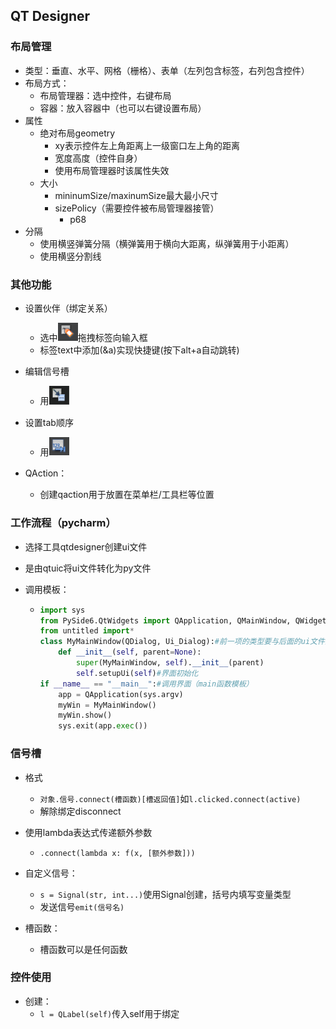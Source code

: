 ## QT Designer

### 布局管理

- 类型：垂直、水平、网格（栅格）、表单（左列包含标签，右列包含控件）
- 布局方式：
  - 布局管理器：选中控件，右键布局
  - 容器：放入容器中（也可以右键设置布局）
- 属性
  - 绝对布局geometry
    - xy表示控件左上角距离上一级窗口左上角的距离
    - 宽度高度（控件自身）
    - 使用布局管理器时该属性失效
  - 大小
    - mininumSize/maxinumSize最大最小尺寸
    - sizePolicy（需要控件被布局管理器接管）
      - p68
- 分隔
  - 使用横竖弹簧分隔（横弹簧用于横向大距离，纵弹簧用于小距离）
  - 使用横竖分割线

### 其他功能

- 设置伙伴（绑定关系）
  - 选中<img src="../media/friend.png" style="zoom: 67%;" />拖拽标签向输入框
  - 标签text中添加(&a)实现快捷键(按下alt+a自动跳转)
- 编辑信号槽
  - 用<img src="../media/signal.png" style="zoom:67%;" />

- 设置tab顺序
  - 用<img src="../media/tab.png" style="zoom:67%;" />
- QAction：
  - 创建qaction用于放置在菜单栏/工具栏等位置

### 工作流程（pycharm）

- 选择工具qtdesigner创建ui文件

- 是由qtuic将ui文件转化为py文件

- 调用模板：

  - ```python
    import sys
    from PySide6.QtWidgets import QApplication, QMainWindow, QWidget, QDialog
    from untitled import*
    class MyMainWindow(QDialog, Ui_Dialog):#前一项的类型要与后面的ui文件的类型保持一致
        def __init__(self, parent=None):
            super(MyMainWindow, self).__init__(parent)
            self.setupUi(self)#界面初始化
    if __name__ == "__main__":#调用界面（main函数模板）
        app = QApplication(sys.argv)
        myWin = MyMainWindow()
        myWin.show()
        sys.exit(app.exec())
    ```

### 信号槽

- 格式
  - `对象.信号.connect(槽函数)[槽返回值]`如`l.clicked.connect(active)`
  - 解除绑定disconnect
- 使用lambda表达式传递额外参数
  - `.connect(lambda x: f(x, [额外参数]))`

- 自定义信号：
  - `s = Signal(str, int...)`使用Signal创建，括号内填写变量类型
  - 发送信号`emit(信号名)`

- 槽函数：
  - 槽函数可以是任何函数


### 控件使用

- 创建：                                            
  - `l = QLabel(self)`传入self用于绑定                  